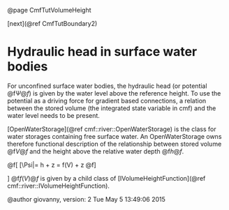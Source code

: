 @page CmfTutVolumeHeight

 [next](@ref CmfTutBoundary2)

# Hydraulic head in surface water bodies

For unconfined surface water bodies, the hydraulic head (or potential
@f$\Psi@f$) is given by the water level above the reference height. To
use the potential as a driving force for gradient based connections, a
relation between the stored volume (the integrated state variable in
cmf) and the water level needs to be present.

[OpenWaterStorage](@ref cmf::river::OpenWaterStorage) is the class for
water storages containing free surface water. An OpenWaterStorage owns
therefore functional description of the relationship between stored
volume @f$V@f$ and the height above the relative water depth
@f$h@f$.


@f[
[\Psi|= h + z = f(V) + z
@f]

\] @f$f(V)@f$ is given by a child class of
[IVolumeHeightFunction](@ref cmf::river::IVolumeHeightFunction).

@author giovanny, version: 2 Tue May 5 13:49:06 2015
